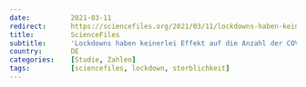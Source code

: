 ```yaml
---
date:          2021-03-11
redirect:      https://sciencefiles.org/2021/03/11/lockdowns-haben-keinerlei-effekt-auf-die-anzahl-der-covid-19-toten-neue-studie/
title:         ScienceFiles
subtitle:      'Lockdowns haben keinerlei Effekt auf die Anzahl der COVID-19-Toten [Neue Studie]'
country:       DE
categories:    [Studie, Zahlen]
tags:          [sciencefiles, lockdown, sterblichkeit]
---
```

